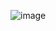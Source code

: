 ![image](https://user-images.githubusercontent.com/66439978/156774335-026e621e-3dce-462a-93ba-572872fe68f6.png)

